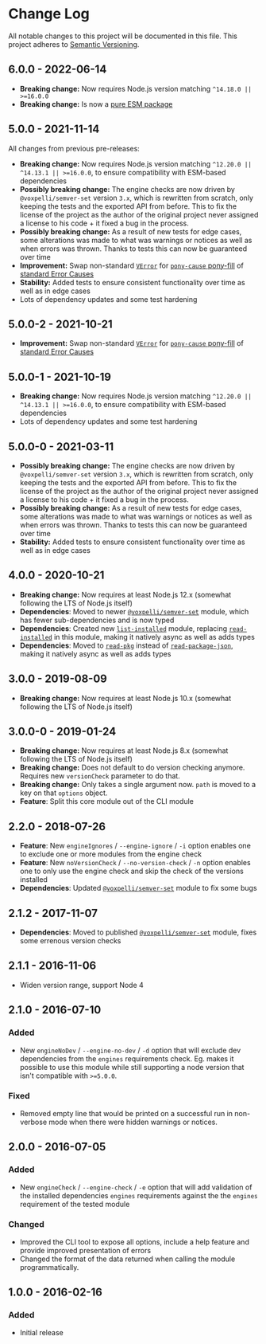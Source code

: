 # Change Log

All notable changes to this project will be documented in this file.
This project adheres to [Semantic Versioning](http://semver.org/).

## 6.0.0 - 2022-06-14

* **Breaking change:** Now requires Node.js version matching `^14.18.0 || >=16.0.0`
* **Breaking change:** Is now a [pure ESM package](https://gist.github.com/sindresorhus/a39789f98801d908bbc7ff3ecc99d99c)

## 5.0.0 - 2021-11-14

All changes from previous pre-releases:

* **Breaking change:** Now requires Node.js version matching `^12.20.0 || ^14.13.1 || >=16.0.0`, to ensure compatibility with ESM-based dependencies
* **Possibly breaking change:** The engine checks are now driven by `@voxpelli/semver-set` version `3.x`, which is rewritten from scratch, only keeping the tests and the exported API from before. This to fix the license of the project as the author of the original project never assigned a license to his code + it fixed a bug in the process.
* **Possibly breaking change:** As a result of new tests for edge cases, some alterations was made to what was warnings or notices as well as when errors was thrown. Thanks to tests this can now be guaranteed over time
* **Improvement:** Swap non-standard [`VError`](https://github.com/joyent/node-verror) for [`pony-cause` pony-fill](https://github.com/voxpelli/pony-cause#errorwithcause-creating-an-error-with-a-cause) of [standard Error Causes](https://v8.dev/features/error-cause)
* **Stability:** Added tests to ensure consistent functionality over time as well as in edge cases
* Lots of dependency updates and some test hardening

## 5.0.0-2 - 2021-10-21

* **Improvement:** Swap non-standard [`VError`](https://github.com/joyent/node-verror) for [`pony-cause` pony-fill](https://github.com/voxpelli/pony-cause#errorwithcause-creating-an-error-with-a-cause) of [standard Error Causes](https://v8.dev/features/error-cause)

## 5.0.0-1 - 2021-10-19

* **Breaking change:** Now requires Node.js version matching `^12.20.0 || ^14.13.1 || >=16.0.0`, to ensure compatibility with ESM-based dependencies
* Lots of dependency updates and some test hardening

## 5.0.0-0 - 2021-03-11

* **Possibly breaking change:** The engine checks are now driven by `@voxpelli/semver-set` version `3.x`, which is rewritten from scratch, only keeping the tests and the exported API from before. This to fix the license of the project as the author of the original project never assigned a license to his code + it fixed a bug in the process.
* **Possibly breaking change:** As a result of new tests for edge cases, some alterations was made to what was warnings or notices as well as when errors was thrown. Thanks to tests this can now be guaranteed over time
* **Stability:** Added tests to ensure consistent functionality over time as well as in edge cases

## 4.0.0 - 2020-10-21

* **Breaking change:** Now requires at least Node.js 12.x (somewhat following the LTS of Node.js itself)
* **Dependencies**: Moved to newer [`@voxpelli/semver-set`](https://www.npmjs.com/package/@voxpelli/semver-set) module, which has fewer sub-dependencies and is now typed
* **Dependencies**: Created new [`list-installed`](https://www.npmjs.com/package/list-installed) module, replacing [`read-installed`](https://www.npmjs.com/package/read-installed) in this module, making it natively async as well as adds types
* **Dependencies**: Moved to [`read-pkg`](https://www.npmjs.com/package/read-pkg) instead of [`read-package-json`](https://www.npmjs.com/package/read-package-json), making it natively async as well as adds types


## 3.0.0 - 2019-08-09

* **Breaking change:** Now requires at least Node.js 10.x (somewhat following the LTS of Node.js itself)

## 3.0.0-0 - 2019-01-24

* **Breaking change:** Now requires at least Node.js 8.x (somewhat following the LTS of Node.js itself)
* **Breaking change:** Does not default to do version checking anymore. Requires new `versionCheck` parameter to do that.
* **Breaking change:** Only takes a single argument now. `path` is moved to a key on that `options` object.
* **Feature**: Split this core module out of the CLI module

## 2.2.0 - 2018-07-26

* **Feature**: New `engineIgnores` / `--engine-ignore` / `-i` option enables one to exclude one or more modules from the engine check
* **Feature**: New `noVersionCheck` / `--no-version-check` / `-n` option enables one to only use the engine check and skip the check of the versions installed
* **Dependencies**: Updated [`@voxpelli/semver-set`](https://www.npmjs.com/package/@voxpelli/semver-set) module to fix some bugs

## 2.1.2 - 2017-11-07

* **Dependencies**: Moved to published [`@voxpelli/semver-set`](https://www.npmjs.com/package/@voxpelli/semver-set) module, fixes some errenous version checks

## 2.1.1 - 2016-11-06

* Widen version range, support Node 4

## 2.1.0 - 2016-07-10

### Added
- New `engineNoDev` / `--engine-no-dev` / `-d` option that will exclude dev dependencies from the `engines` requirements check. Eg. makes it possible to use this module while still supporting a node version that isn't compatible with `>=5.0.0`.

### Fixed
- Removed empty line that would be printed on a successful run in non-verbose mode when there were hidden warnings or notices.

## 2.0.0 - 2016-07-05

### Added
- New `engineCheck` / `--engine-check` / `-e` option that will add validation of the installed dependencies `engines` requirements against the the `engines` requirement of the tested module

### Changed
- Improved the CLI tool to expose all options, include a help feature and provide improved presentation of errors
- Changed the format of the data returned when calling the module programmatically.

## 1.0.0 - 2016-02-16

### Added
- Initial release
